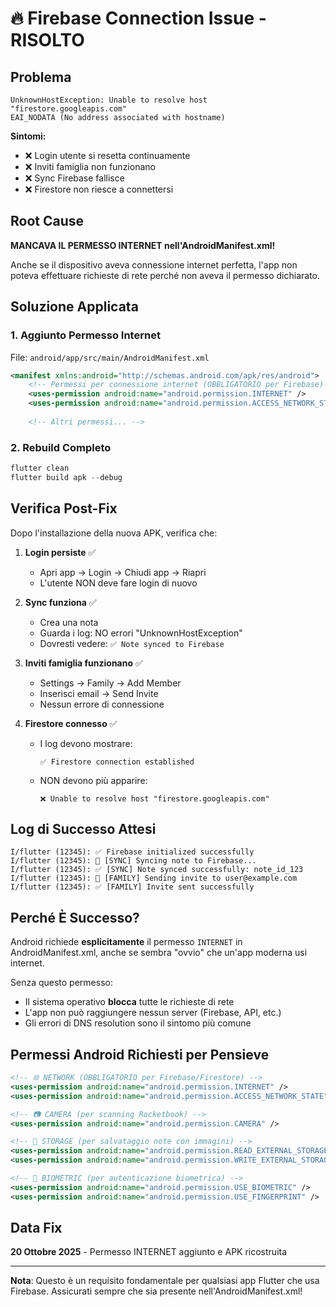 # 🔥 Firebase Connection Issue - RISOLTO

## Problema
```
UnknownHostException: Unable to resolve host "firestore.googleapis.com"
EAI_NODATA (No address associated with hostname)
```

**Sintomi:**
- ❌ Login utente si resetta continuamente
- ❌ Inviti famiglia non funzionano
- ❌ Sync Firebase fallisce
- ❌ Firestore non riesce a connettersi

## Root Cause
**MANCAVA IL PERMESSO INTERNET nell'AndroidManifest.xml!**

Anche se il dispositivo aveva connessione internet perfetta, l'app non poteva effettuare richieste di rete perché non aveva il permesso dichiarato.

## Soluzione Applicata

### 1. Aggiunto Permesso Internet
File: `android/app/src/main/AndroidManifest.xml`

```xml
<manifest xmlns:android="http://schemas.android.com/apk/res/android">
    <!-- Permessi per connessione internet (OBBLIGATORIO per Firebase) -->
    <uses-permission android:name="android.permission.INTERNET" />
    <uses-permission android:name="android.permission.ACCESS_NETWORK_STATE" />
    
    <!-- Altri permessi... -->
```

### 2. Rebuild Completo
```powershell
flutter clean
flutter build apk --debug
```

## Verifica Post-Fix

Dopo l'installazione della nuova APK, verifica che:

1. **Login persiste** ✅
   - Apri app → Login → Chiudi app → Riapri
   - L'utente NON deve fare login di nuovo

2. **Sync funziona** ✅
   - Crea una nota
   - Guarda i log: NO errori "UnknownHostException"
   - Dovresti vedere: `✅ Note synced to Firebase`

3. **Inviti famiglia funzionano** ✅
   - Settings → Family → Add Member
   - Inserisci email → Send Invite
   - Nessun errore di connessione

4. **Firestore connesso** ✅
   - I log devono mostrare:
     ```
     ✅ Firestore connection established
     ```
   - NON devono più apparire:
     ```
     ❌ Unable to resolve host "firestore.googleapis.com"
     ```

## Log di Successo Attesi

```
I/flutter (12345): ✅ Firebase initialized successfully
I/flutter (12345): 🔄 [SYNC] Syncing note to Firebase...
I/flutter (12345): ✅ [SYNC] Note synced successfully: note_id_123
I/flutter (12345): 👥 [FAMILY] Sending invite to user@example.com
I/flutter (12345): ✅ [FAMILY] Invite sent successfully
```

## Perché È Successo?

Android richiede **esplicitamente** il permesso `INTERNET` in AndroidManifest.xml, anche se sembra "ovvio" che un'app moderna usi internet.

Senza questo permesso:
- Il sistema operativo **blocca** tutte le richieste di rete
- L'app non può raggiungere nessun server (Firebase, API, etc.)
- Gli errori di DNS resolution sono il sintomo più comune

## Permessi Android Richiesti per Pensieve

```xml
<!-- 🌐 NETWORK (OBBLIGATORIO per Firebase/Firestore) -->
<uses-permission android:name="android.permission.INTERNET" />
<uses-permission android:name="android.permission.ACCESS_NETWORK_STATE" />

<!-- 📷 CAMERA (per scanning Rocketbook) -->
<uses-permission android:name="android.permission.CAMERA" />

<!-- 💾 STORAGE (per salvataggio note con immagini) -->
<uses-permission android:name="android.permission.READ_EXTERNAL_STORAGE" />
<uses-permission android:name="android.permission.WRITE_EXTERNAL_STORAGE" android:maxSdkVersion="28" />

<!-- 🔐 BIOMETRIC (per autenticazione biometrica) -->
<uses-permission android:name="android.permission.USE_BIOMETRIC" />
<uses-permission android:name="android.permission.USE_FINGERPRINT" />
```

## Data Fix
**20 Ottobre 2025** - Permesso INTERNET aggiunto e APK ricostruita

---

**Nota**: Questo è un requisito fondamentale per qualsiasi app Flutter che usa Firebase. Assicurati sempre che sia presente nell'AndroidManifest.xml!
